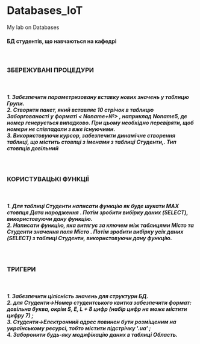 # Databases_IoT
My lab on Databases

<h4>БД студентів, що навчаються на кафедрі</h4><br> 
<h3>ЗБЕРЕЖУВАНІ ПРОЦЕДУРИ</h3><br> 
<h5>1. Забезпечити параметризовану вставку нових значень у таблицю Групи. <br>
2. Створити пакет, який вставляє 10 стрічок в таблицю Заборгованості у форматі < Noname+№> , наприклад Noname5, де номер генерується випадково. При цьому необхідно перевіряти, щоб номери не співпадали з вже існуючими. <br>
3. Використовуючи курсор, забезпечити динамічне створення таблиці, що містить стовпці з іменами з таблиці Студенти,. Тип стовпців довільний </h5><br>

<h3>КОРИСТУВАЦЬКІ ФУНКЦІЇ</h3><br> 
<h5>1. Для таблиці Студенти написати функцію як буде шукати MAX стовпця Дата народження . Потім зробити вибірку даних (SELECT), використовуючи дану функцію. <br>
2. Написати функцію, яка витягує за ключем між таблицями Місто та Студенти значення поля Місто . Потім зробити вибірку усіх даних (SELECT) з таблиці Студенти, використовуючи дану функцію.
</h5><br>
  
<h3>ТРИГЕРИ </h3><br> 
<h5>1. Забезпечити цілісність значень для структури БД. <br>
2. для Студенти→Номер студентського квитка забезпечити формат: довільна буква, окрім S, E, L  + 8 цифр (набір цифр не може містити цифру 7) ; <br>
3. Студенти→Електронний адрес повинен бути розміщеним на українському ресурсі, тобто містити підстрічку '.ua' ; <br>
4. Заборонити будь-яку модифікацію даних в таблиці Область.
</h5>
